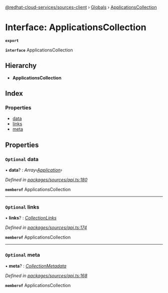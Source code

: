 [@redhat-cloud-services/sources-client](../README.md) › [Globals](../globals.md) › [ApplicationsCollection](applicationscollection.md)

# Interface: ApplicationsCollection

**`export`** 

**`interface`** ApplicationsCollection

## Hierarchy

* **ApplicationsCollection**

## Index

### Properties

* [data](applicationscollection.md#optional-data)
* [links](applicationscollection.md#optional-links)
* [meta](applicationscollection.md#optional-meta)

## Properties

### `Optional` data

• **data**? : *Array‹[Application](application.md)›*

*Defined in [packages/sources/api.ts:180](https://github.com/RedHatInsights/javascript-clients/blob/master/packages/sources/api.ts#L180)*

**`memberof`** ApplicationsCollection

___

### `Optional` links

• **links**? : *[CollectionLinks](collectionlinks.md)*

*Defined in [packages/sources/api.ts:174](https://github.com/RedHatInsights/javascript-clients/blob/master/packages/sources/api.ts#L174)*

**`memberof`** ApplicationsCollection

___

### `Optional` meta

• **meta**? : *[CollectionMetadata](collectionmetadata.md)*

*Defined in [packages/sources/api.ts:168](https://github.com/RedHatInsights/javascript-clients/blob/master/packages/sources/api.ts#L168)*

**`memberof`** ApplicationsCollection

